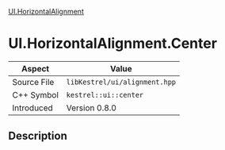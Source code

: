 [UI.HorizontalAlignment](index.md)
# UI.HorizontalAlignment.Center
| Aspect | Value |
| --- | --- |
| Source File | `libKestrel/ui/alignment.hpp` |
| C++ Symbol | `kestrel::ui::center` |
| Introduced | Version 0.8.0 |
## Description
